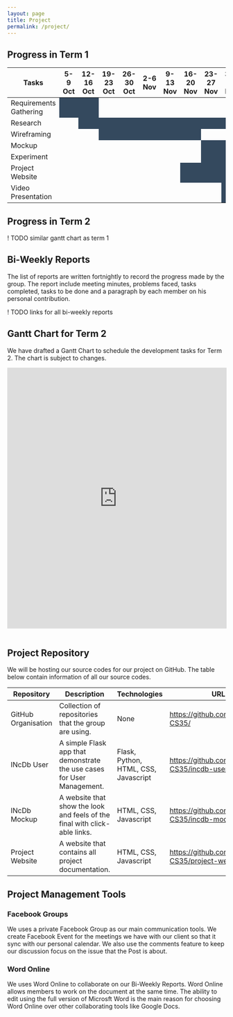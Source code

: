 ```yaml
---
layout: page
title: Project
permalink: /project/
---
```


## Progress in Term 1

<table>
  <thead>
    <tr>
      <th width="20%">Tasks</th>
      <th>5-9 Oct</th>
      <th>12-16 Oct</th>
      <th>19-23 Oct</th>
      <th>26-30 Oct</th>
      <th>2-6 Nov</th>
      <th>9-13 Nov</th>
      <th>16-20 Nov</th>
      <th>23-27 Nov</th>
      <th>30-4 Dec</th>
      <th>7-11 Dec</th>
    </tr>
  </thead>
  <tbody>
    <tr>
      <td>Requirements Gathering</td>
      <td style="background:#34495e"></td>
      <td style="background:#34495e"></td>
      <td></td>
      <td></td>
      <td></td>
      <td></td>
      <td></td>
      <td></td>
      <td></td>
      <td></td>
    </tr>
    <tr>
      <td>Research</td>
      <td></td>
      <td style="background:#34495e"></td>
      <td style="background:#34495e"></td>
      <td style="background:#34495e"></td>
      <td style="background:#34495e"></td>
      <td style="background:#34495e"></td>
      <td style="background:#34495e"></td>
      <td style="background:#34495e"></td>
      <td style="background:#34495e"></td>
      <td></td>
    </tr>
    <tr>
      <td>Wireframing</td>
      <td></td>
      <td></td>
      <td style="background:#34495e"></td>
      <td style="background:#34495e"></td>
      <td style="background:#34495e"></td>
      <td style="background:#34495e"></td>
      <td style="background:#34495e"></td>
      <td></td>
      <td></td>
      <td></td>
    </tr>
    <tr>
      <td>Mockup</td>
      <td></td>
      <td></td>
      <td></td>
      <td></td>
      <td></td>
      <td></td>
      <td></td>
      <td style="background:#34495e"></td>
      <td style="background:#34495e"></td>
      <td style="background:#34495e"></td>
    </tr>
    <tr>
      <td>Experiment</td>
      <td></td>
      <td></td>
      <td></td>
      <td></td>
      <td></td>
      <td></td>
      <td></td>
      <td style="background:#34495e"></td>
      <td style="background:#34495e"></td>
      <td></td>
    </tr>
    <tr>
      <td>Project Website</td>
      <td></td>
      <td></td>
      <td></td>
      <td></td>
      <td></td>
      <td></td>
      <td style="background:#34495e"></td>
      <td style="background:#34495e"></td>
      <td style="background:#34495e"></td>
      <td style="background:#34495e"></td>
    </tr>
    <tr>
      <td>Video Presentation</td>
      <td></td>
      <td></td>
      <td></td>
      <td></td>
      <td></td>
      <td></td>
      <td></td>
      <td></td>
      <td style="background:#34495e"></td>
      <td style="background:#34495e"></td>
    </tr>
  </tbody>
</table>

## Progress in Term 2

! TODO similar gantt chart as term 1

## Bi-Weekly Reports
The list of reports are written fortnightly to record the progress made by the group. The report include meeting minutes, problems faced, tasks completed, tasks to be done and a paragraph by each member on his personal contribution.

! TODO links for all bi-weekly reports

## Gantt Chart for Term 2
We have drafted a Gantt Chart to schedule the development tasks for Term 2. The chart is subject to changes.

<iframe style="margin-bottom:15px;width:100%;height:600px;border:1px solid #ddd" src="https://docs.google.com/spreadsheets/d/1HN2mcfyxIBp2VjrhvK1a0v93PscYGXTvdhvVQPNaz08/pubhtml?widget=true&amp;headers=false"></iframe>

## Project Repository
We will be hosting our source codes for our project on GitHub. The table below contain information of all our source codes.

<table>
  <thead>
    <tr>
      <th>Repository</th>
      <th>Description</th>
      <th>Technologies</th>
      <th>URL</th>
    </tr>
  </thead>
  <tbody>
    <tr>
      <td>GitHub Organisation</td>
      <td>Collection of repositories that the group are using.</td>
      <td>None</td>
      <td><a href="https://github.com/orgs/UCL-CS35/">https://github.com/orgs/UCL-CS35/</a></td>
    </tr>
    <tr>
      <td>INcDb User</td>
      <td>A simple Flask app that demonstrate the use cases for User Management.</td>
      <td>Flask, Python, HTML, CSS, Javascript</td>
      <td><a href="https://github.com/UCL-CS35/incdb-user">https://github.com/UCL-CS35/incdb-user/</a></td>
    </tr>
    <tr>
      <td>INcDb Mockup</td>
      <td>A website that show the look and feels of the final with click-able links.</td>
      <td>HTML, CSS, Javascript</td>
      <td><a href="https://github.com/UCL-CS35/incdb-mockup">https://github.com/UCL-CS35/incdb-mockup</a></td>
    </tr>
    <tr>
      <td>Project Website</td>
      <td>A website that contains all project documentation.</td>
      <td>HTML, CSS, Javascript</td>
      <td><a href="https://github.com/UCL-CS35/project-website">https://github.com/UCL-CS35/project-website</a></td>
    </tr>
  </tbody>
</table>

## Project Management Tools

### Facebook Groups
We uses a private Facebook Group as our main communication tools. We create Facebook Event for the meetings we have with our client so that it sync with our personal calendar. We also use the comments feature to keep our discussion focus on the issue that the Post is about.

### Word Online
We uses Word Online to collaborate on our Bi-Weekly Reports. Word Online allows members to work on the document at the same time. The ability to edit using the full version of Microsft Word is the main reason for choosing Word Online over other collaborating tools like Google Docs.

